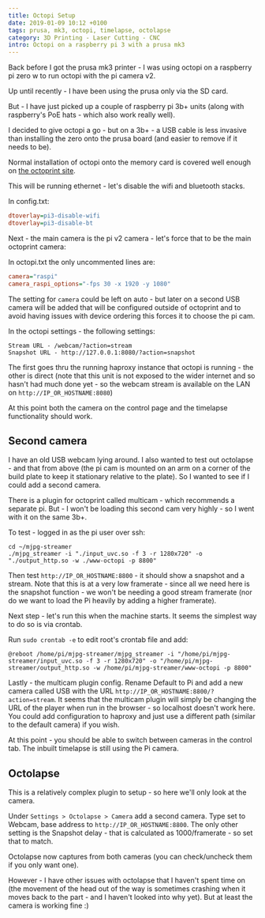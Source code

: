 ```yaml
---
title: Octopi Setup
date: 2019-01-09 10:12 +0100
tags: prusa, mk3, octopi, timelapse, octolapse
category: 3D Printing - Laser Cutting - CNC
intro: Octopi on a raspberry pi 3 with a prusa mk3
---
```


Back before I got the prusa mk3 printer - I was using octopi on a raspberry pi zero w to run octopi with the pi camera v2.

Up until recently - I have been using the prusa only via the SD card.

But - I have just picked up a couple of raspberry pi 3b+ units (along with raspberry's PoE hats - which also work really well).

I decided to give octopi a go - but on a 3b+ - a USB cable is less invasive than installing the zero onto the prusa board (and easier to remove if it needs to be).

Normal installation of octopi onto the memory card is covered well enough on [the octoprint site](https://octoprint.org/download/).

This will be running ethernet - let's disable the wifi and bluetooth stacks.

In config.txt:

```ini
dtoverlay=pi3-disable-wifi
dtoverlay=pi3-disable-bt
```

Next - the main camera is the pi v2 camera - let's force that to be the main octoprint camera:

In octopi.txt the only uncommented lines are:

```ini
camera="raspi"
camera_raspi_options="-fps 30 -x 1920 -y 1080"
```

The setting for `camera` could be left on auto - but later on a second USB camera will be added that will be configured outside of octoprint and to avoid having issues with device ordering this forces it to choose the pi cam.

In the octopi settings - the following settings:

```text
Stream URL - /webcam/?action=stream
Snapshot URL - http://127.0.0.1:8080/?action=snapshot
```

The first goes thru the running haproxy instance that octopi is running - the other is direct (note that this unit is not exposed to the wider internet and so hasn't had much done yet - so the webcam stream is available on the LAN on `http://IP_OR_HOSTNAME:8080`)

At this point both the camera on the control page and the timelapse functionality should work.

## Second camera

I have an old USB webcam lying around. I also wanted to test out octolapse - and that from above (the pi cam is mounted on an arm on a corner of the build plate to keep it stationary relative to the plate). So I wanted to see if I could add a second camera.

There is a plugin for octoprint called multicam - which recommends a separate pi. But - I won't be loading this second cam very highly - so I went with it on the same 3b+.

To test - logged in as the pi user over ssh:

```shell
cd ~/mjpg-streamer
./mjpg_streamer -i "./input_uvc.so -f 3 -r 1280x720" -o "./output_http.so -w ./www-octopi -p 8800"
```

Then test `http://IP_OR_HOSTNAME:8800` - it should show a snapshot and a stream. Note that this is at a very low framerate - since all we need here is the snapshot function - we won't be needing a good stream framerate (nor do we want to load the Pi heavily by adding a higher framerate).

Next step - let's run this when the machine starts. It seems the simplest way to do so is via crontab.

Run `sudo crontab -e` to edit root's crontab file and add:

```shell
@reboot /home/pi/mjpg-streamer/mjpg_streamer -i "/home/pi/mjpg-streamer/input_uvc.so -f 3 -r 1280x720" -o "/home/pi/mjpg-streamer/output_http.so -w /home/pi/mjpg-streamer/www-octopi -p 8800"
```

Lastly - the multicam plugin config. Rename Default to Pi and add a new camera called USB with the URL `http://IP_OR_HOSTNAME:8800/?action=stream`. It seems that the multicam plugin will simply be changing the URL of the player when run in the browser - so localhost doesn't work here. You could add configuration to haproxy and just use a different path (similar to the default camera) if you wish.

At this point - you should be able to switch between cameras in the control tab. The inbuilt timelapse is still using the Pi camera.

## Octolapse

This is a relatively complex plugin to setup - so here we'll only look at the camera.

Under `Settings > Octolapse > Camera` add a second camera. Type set to Webcam, base address to `http://IP_OR_HOSTNAME:8800`. The only other setting is the Snapshot delay - that is calculated as 1000/framerate - so set that to match.

Octolapse now captures from both cameras (you can check/uncheck them if you only want one).

However - I have other issues with octolapse that I haven't spent time on (the movement of the head out of the way is sometimes crashing when it moves back to the part - and I haven't looked into why yet). But at least the camera is working fine :)
